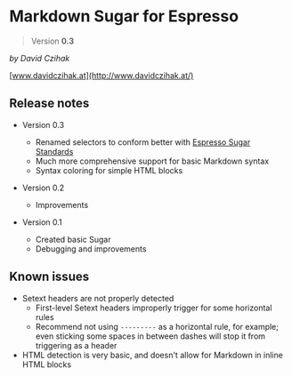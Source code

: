 # Markdown Sugar for Espresso

> Version __0.3__

_by David Czihak_

[www.davidczihak.at](http://www.davidczihak.at/)

## Release notes

- Version 0.3
	- Renamed selectors to conform better with [Espresso Sugar Standards][1]
	- Much more comprehensive support for basic Markdown syntax
	- Syntax coloring for simple HTML blocks
- Version 0.2
	- Improvements
- Version 0.1
	- Created basic Sugar  
	- Debugging and improvements

   [1]: http://github.com/elliottcable/espresso-sugar-standard/

## Known issues

- Setext headers are not properly detected
	- First-level Setext headers improperly trigger for some horizontal rules
	- Recommend not using `---------` as a horizontal rule, for example; even sticking some spaces in between dashes will stop it from triggering as a header
- HTML detection is very basic, and doesn't allow for Markdown in inline HTML blocks